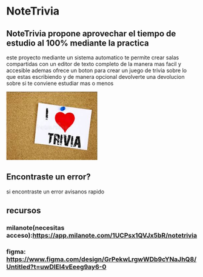 # NoteTrivia

## NoteTrivia propone aprovechar el tiempo de estudio al 100% mediante la practica  

este proyecto mediante un sistema automatico te permite crear salas compartidas con un editor de texto completo de la manera mas facil y accesible ademas ofrece un boton para crear un juego de trivia sobre lo que estas escribiendo y de manera opcional devolverte una devolucion sobre si te conviene estudiar mas o menos

<!-- aca va a ir el logo -->
<img src="IMGS/logo.jfif/" alt="No tenemos logo" width="240" height="180"/>

## Encontraste un error?
si encontraste un error avisanos rapido


## recursos
### milanote(necesitas acceso):https://app.milanote.com/1UCPsx1QVJx5bR/notetrivia
### figma: https://www.figma.com/design/GrPekwLrgwWDb9cYNaJhQ8/Untitled?t=uwDlEl4vEeeg9ay6-0

